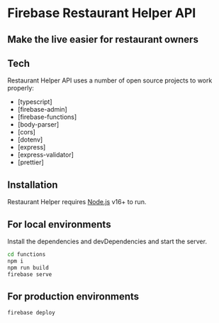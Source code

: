 # Firebase Restaurant Helper API

## Make the live easier for restaurant owners

## Tech

Restaurant Helper API uses a number of open source projects to work properly:

- [typescript]
- [firebase-admin]
- [firebase-functions]
- [body-parser]
- [cors]
- [dotenv]
- [express]
- [express-validator]
- [prettier]

## Installation

Restaurant Helper requires [Node.js](https://nodejs.org/) v16+ to run.

## For local environments

Install the dependencies and devDependencies and start the server.

```sh
cd functions
npm i
npm run build
firebase serve
```

## For production environments

```sh
firebase deploy
```
